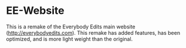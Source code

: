 # EE-Website
This is a remake of the Everybody Edits main website (http://everybodyedits.com).  This remake has added features, has been optimized, and is more light weight than the original.